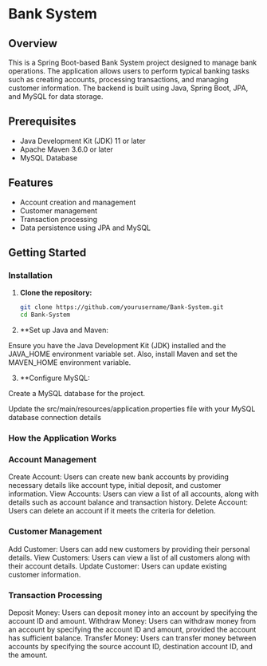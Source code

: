 # Bank System

## Overview

This is a Spring Boot-based Bank System project designed to manage bank operations. The application allows users to perform typical banking tasks such as creating accounts, processing transactions, and managing customer information. The backend is built using Java, Spring Boot, JPA, and MySQL for data storage.

## Prerequisites

- Java Development Kit (JDK) 11 or later
- Apache Maven 3.6.0 or later
- MySQL Database

## Features

- Account creation and management
- Customer management
- Transaction processing
- Data persistence using JPA and MySQL

## Getting Started

### Installation

1. **Clone the repository:**

   ```sh
   git clone https://github.com/yourusername/Bank-System.git
   cd Bank-System
   
2. **Set up Java and Maven:

Ensure you have the Java Development Kit (JDK) installed and the JAVA_HOME environment variable set. Also, install Maven and set the MAVEN_HOME environment variable.

3. **Configure MySQL:

Create a MySQL database for the project.

Update the src/main/resources/application.properties file with your MySQL database connection details

### How the Application Works
### Account Management
Create Account: Users can create new bank accounts by providing necessary details like account type, initial deposit, and customer information.
View Accounts: Users can view a list of all accounts, along with details such as account balance and transaction history.
Delete Account: Users can delete an account if it meets the criteria for deletion.

### Customer Management
Add Customer: Users can add new customers by providing their personal details.
View Customers: Users can view a list of all customers along with their account details.
Update Customer: Users can update existing customer information.

### Transaction Processing
Deposit Money: Users can deposit money into an account by specifying the account ID and amount.
Withdraw Money: Users can withdraw money from an account by specifying the account ID and amount, provided the account has sufficient balance.
Transfer Money: Users can transfer money between accounts by specifying the source account ID, destination account ID, and the amount.
